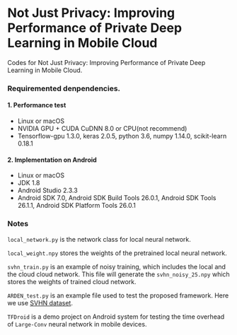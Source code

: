 # Not Just Privacy: Improving Performance of Private Deep Learning in Mobile Cloud

Codes for Not Just Privacy: Improving Performance of Private Deep Learning in Mobile Cloud. 

### Requiremented denpendencies.

#### 1. Performance test
- Linux or macOS
- NVIDIA GPU + CUDA CuDNN 8.0 or CPU(not recommend)
- Tensorflow-gpu 1.3.0, keras 2.0.5, python 3.6, numpy 1.14.0, scikit-learn 0.18.1

#### 2. Implementation on Android
- Linux or macOS
- JDK 1.8
- Android Studio 2.3.3
- Android SDK 7.0, Android SDK Build Tools 26.0.1, Android SDK Tools 26.1.1, Android SDK Platform Tools 26.0.1

### Notes
`local_network.py` is the network class for local neural network.

`local_weight.npy` stores the weights of the pretrained local neural network.

`svhn_train.py` is an example of noisy training, which includes the local and the cloud cloud network. This file will generate the `svhn_noisy_25.npy` which stores the weights of trained cloud network. 

`ARDEN_test.py` is an example file used to test the proposed framework. Here we use [SVHN dataset](http://ufldl.stanford.edu/housenumbers/).

`TFDroid` is a demo project on Android system for testing the time overhead of `Large-Conv` neural network in mobile devices.
